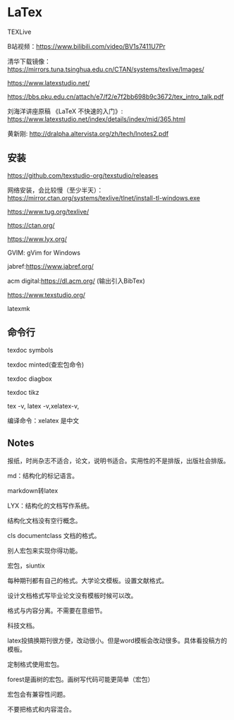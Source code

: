 # LaTex

TEXLive

B站视频：https://www.bilibili.com/video/BV1s7411U7Pr

清华下载镜像：https://mirrors.tuna.tsinghua.edu.cn/CTAN/systems/texlive/Images/

https://www.latexstudio.net/

https://bbs.pku.edu.cn/attach/e7/f2/e7f2bb698b9c3672/tex_intro_talk.pdf

刘海洋讲座原稿 《LaTeX 不快速的入门》: https://www.latexstudio.net/index/details/index/mid/365.html

黄新刚: http://dralpha.altervista.org/zh/tech/lnotes2.pdf

## 安装

https://github.com/texstudio-org/texstudio/releases

网络安装，会比较慢（至少半天）：https://mirror.ctan.org/systems/texlive/tlnet/install-tl-windows.exe

https://www.tug.org/texlive/

https://ctan.org/

https://www.lyx.org/

GVIM: gVim for Windows

jabref:https://www.jabref.org/

acm digital:https://dl.acm.org/ (输出引入BibTex)

https://www.texstudio.org/

latexmk

## 命令行

texdoc symbols

texdoc minted(查宏包命令)

texdoc diagbox

texdoc tikz

tex -v, latex -v,xelatex-v,


编译命令：xelatex 是中文

## Notes

报纸，时尚杂志不适合，论文，说明书适合。实用性的不是排版，出版社会排版。

md：结构化的标记语言。

markdown转latex

LYX：结构化的文档写作系统。

结构化文档没有空行概念。

cls documentclass 文档的格式。

别人宏包来实现你得功能。

宏包，siuntix

每种期刊都有自己的格式。大学论文模板。设置文献格式。

设计文档格式写毕业论文没有模板时候可以改。

格式与内容分离。不需要在意细节。

科技文档。

latex投搞换期刊很方便，改动很小。但是word模板会改动很多。具体看投稿方的模板。

定制格式使用宏包。

forest是画树的宏包。画树写代码可能更简单（宏包）

宏包会有兼容性问题。

不要把格式和内容混合。
